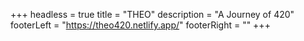 +++
headless = true
title = "THEO"
description = "A Journey of 420"
footerLeft = "https://theo420.netlify.app/"
footerRight = ""
+++
